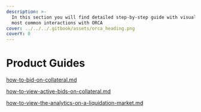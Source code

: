 ```yaml
---
description: >-
  In this section you will find detailed step-by-step guide with visuals for the
  most common interactions with ORCA
cover: ../../../.gitbook/assets/orca_heading.png
coverY: 0
---
```


# Product Guides

[how-to-bid-on-collateral.md](how-to-bid-on-collateral.md "mention")

[how-to-view-active-bids-on-collateral.md](how-to-view-active-bids-on-collateral.md "mention")

[how-to-view-the-analytics-on-a-liquidation-market.md](how-to-view-the-analytics-on-a-liquidation-market.md "mention")
